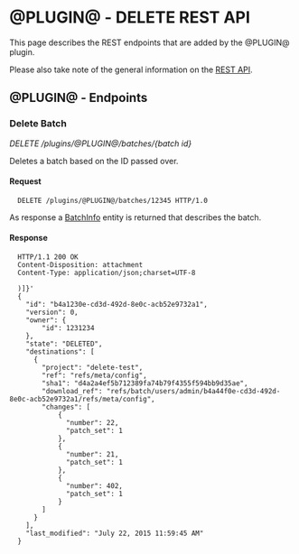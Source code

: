 @PLUGIN@ - DELETE REST API
==============================

This page describes the REST endpoints that are added by the @PLUGIN@ plugin.

Please also take note of the general information on the
[REST API](../../../Documentation/rest-api.html).

<a name="endpoints"></a>@PLUGIN@ - Endpoints
-----------------------------------

### Delete Batch
_DELETE /plugins/@PLUGIN@/batches/\{batch id\}_

Deletes a batch based on the ID passed over.

#### Request

```
  DELETE /plugins/@PLUGIN@/batches/12345 HTTP/1.0
```

As response a [BatchInfo](api-json-entities.md#batchinfo) entity is returned
that describes the batch.

#### Response

```
  HTTP/1.1 200 OK
  Content-Disposition: attachment
  Content-Type: application/json;charset=UTF-8

  )]}'
  {
    "id": "b4a1230e-cd3d-492d-8e0c-acb52e9732a1",
    "version": 0,
    "owner": {
        "id": 1231234
    },
    "state": "DELETED",
    "destinations": [
      {
        "project": "delete-test",
        "ref": "refs/meta/config",
        "sha1": "d4a2a4ef5b712389fa74b79f4355f594bb9d35ae",
        "download_ref": "refs/batch/users/admin/b4a44f0e-cd3d-492d-8e0c-acb52e9732a1/refs/meta/config",
        "changes": [
            {
              "number": 22,
              "patch_set": 1
            },
            {
              "number": 21,
              "patch_set": 1
            },
            {
              "number": 402,
              "patch_set": 1
            }
        ]
      }
    ],
    "last_modified": "July 22, 2015 11:59:45 AM"
  }
```